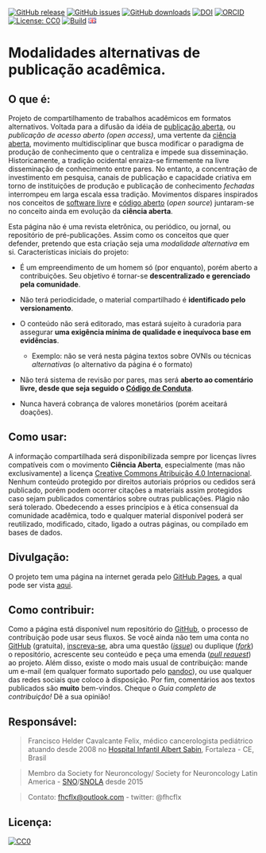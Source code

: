 [![GitHub release](https://img.shields.io/github/release/fhcflx/alt-pub.svg)](https://github.com/fhcflx/alt-pub/releases)
[![GitHub issues](https://img.shields.io/github/issues/fhcflx/alt-pub.svg)](https://github.com/fhcflx/alt-pub/issues)
[![GitHub downloads](https://img.shields.io/github/downloads/fhcflx/alt-pub/total.svg)](https://github.com/fhcflx/alt-pub/releases)
[![DOI](https://zenodo.org/badge/doi/10.5281/zenodo.594582.svg)](http://dx.doi.org/10.5281/zenodo.594582)
[![ORCID](https://img.shields.io/badge/ORCID-0000--0002--8398--0993-blue.svg)](http://orcid.org/0000-0002-8398-0993)
[![License: CC0](https://img.shields.io/badge/License-CC%200-lightgrey.svg)](https://creativecommons.org/share-your-work/public-domain/cc0/)
[![Build](https://img.shields.io/travis/fhcflx/alt-pub.svg)](https://travis-ci.org/fhcflx/alt-pub)
[![english](if_gb_4627.png)](README-en.md)

# Modalidades alternativas de publicação acadêmica.

## O que é:

Projeto de compartilhamento de trabalhos acadêmicos em formatos alternativos. Voltada para a difusão da idéia de [publicação aberta][pubab], ou _publicação de acesso aberto (open access)_, uma vertente da [ciência aberta][cia], movimento multidisciplinar que busca modificar o paradigma de produção de conhecimento que o centraliza e impede sua disseminação. Historicamente, a tradição ocidental enraiza-se firmemente na livre disseminação de conhecimento entre pares. No entanto, a concentração de investimento em pesquisa, canais de publicação e capacidade criativa em torno de instituições de produção e publicação de conhecimento _fechadas_ interrompeu em larga escala essa tradição. Movimentos díspares inspirados nos conceitos de [software livre][libre] e [código aberto][coda] (_open source_) juntaram-se no conceito ainda em evolução da **ciência aberta**.

Esta página não é uma revista eletrônica, ou periódico, ou jornal, ou repositório de pré-publicações. Assim como os conceitos que quer defender, pretendo que esta criação seja uma _modalidade alternativa_ em si. Características iniciais do projeto:

- É um empreendimento de um homem só (por enquanto), porém aberto a contribuições. Seu objetivo é tornar-se **descentralizado e gerenciado pela comunidade**.

- Não terá periodicidade, o material compartilhado é **identificado pelo versionamento**.
- O conteúdo não será editorado, mas estará sujeito à curadoria para assegurar **uma exigência mínima de qualidade e inequívoca base em evidências**.
  - Exemplo: não se verá nesta página textos sobre OVNIs ou técnicas _alternativas_ (o alternativo da página é o formato)
- Não terá sistema de revisão por pares, mas será **aberto ao comentário livre, desde que seja seguido o [Código de Conduta][conduta]**.
- Nunca haverá cobrança de valores monetários (porém aceitará doações).

## Como usar:

A informação compartilhada será disponibilizada sempre por licenças livres compatíveis com o movimento **Ciência Aberta**, especialmente (mas não exclusivamente) a licença [Creative Commons Atribuição 4.0 Internacional][ccby4]. Nenhum conteúdo protegido por direitos autoriais próprios ou cedidos será publicado, porém podem ocorrer citações a materiais assim protegidos caso sejam publicados comentários sobre outras publicações. Plágio não será tolerado. Obedecendo a esses princípios e à ética consensual da comunidade acadêmica, todo e qualquer material disponível poderá ser reutilizado, modificado, citado, ligado a outras páginas, ou compilado em bases de dados.

## Divulgação:

O projeto tem uma página na internet gerada pelo [GitHub Pages][pages], a qual pode ser vista [aqui][projeto].

## Como contribuir:

Como a página está disponível num repositório do [GitHub][gh], o processo de contribuição pode usar seus fluxos. Se você ainda não tem uma conta no [GitHub][gh] (gratuita), [inscreva-se][gh-i], abra uma questão ([_issue_][issue]) ou duplique ([_fork_][fork]) o repositório, acrescente seu conteúdo e peça uma emenda ([_pull request_][pull]) ao projeto. Além disso, existe o modo mais usual de contribuição: mande um e-mail (em qualquer formato suportado pelo [pandoc][pandoc]), ou use qualquer das redes sociais que coloco à disposição. Por fim, comentários aos textos publicados são **muito** bem-vindos. Cheque o _Guia completo de contribuição!_ Dê a sua opinião!

## Responsável:

> Francisco Helder Cavalcante Felix,
> médico cancerologista pediátrico
> atuando desde 2008 no [Hospital Infantil Albert Sabin][hias], Fortaleza - CE, Brasil

> Membro da Society for Neuroncology/ Society for Neuroncology Latin America - [SNO][sno]/[SNOLA][snola] desde 2015

> Contato: fhcflx@outlook.com - twitter: @fhcflx

## Licença:

<p xmlns:dct="http://purl.org/dc/terms/">
  <a rel="license"
     href="http://creativecommons.org/publicdomain/zero/1.0/">
    <img src="http://i.creativecommons.org/p/zero/1.0/88x31.png" style="border-style: none;" alt="CC0" />
  </a>
  <br />

[pubab]: https://pt.wikiversity.org/wiki/Manual_para_publicação_aberta_de_pesquisas
[cia]: https://pt.wikipedia.org/wiki/Ciência_aberta
[libre]: https://pt.wikipedia.org/wiki/Software_livre
[coda]: https://pt.wikipedia.org/wiki/Código_aberto
[conduta]: url
[pages]:https://pages.github.com
[ccby4]:https://creativecommons.org/licenses/by/4.0/deed.pt_BR
[projeto]:https://fhcflx.github.io/alt-pub
[gh]:https://github.com
[gh-i]:https://github.com/join?source=header-home
[issue]:https://github.com/fhcflx/cpc-neuro/issues/new
[fork]:https://help.github.com/articles/fork-a-repo/
[pull]:https://github.com/fhcflx/cpc-neuro/compare
[hias]:https://hias.ce.gov.br
[sbp]:https://www.sbp.com.br
[sobope]:https://www.sobope.org.br
[sno]:https://soc-neuro-onc.org
[snola]:https://snola.org
[pandoc]: https://pandoc.org
